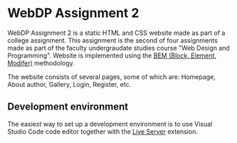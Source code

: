 # WebDP Assignment 2

WebDP Assignment 2 is a static HTML and CSS website made as part of a college assignment.
This assignment is the second of four assignments made as part of the faculty undergraudate studies course "Web Design and Programming".
Website is implemented using the [BEM (Block, Element, Modifer)](https://en.bem.info/methodology/) methodology.

The website consists of several pages, some of which are: Homepage, About author, Gallery, Login, Register, etc.

## Development environment

The easiest way to set up a development environment is to use Visual Studio Code code editor
together with the [Live Server](https://marketplace.visualstudio.com/items?itemName=ritwickdey.LiveServer) extension.
